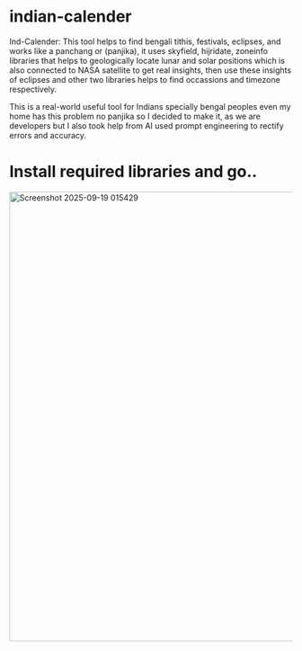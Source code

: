 # indian-calender
Ind-Calender: This tool helps to find bengali tithis, festivals, eclipses, and works like a panchang or (panjika), it uses skyfield, hijridate, zoneinfo libraries that helps to geologically locate lunar and solar positions which is also connected to NASA satellite to get real insights, then use these insights of eclipses and other two libraries helps to find occassions and timezone respectively.

This is a real-world useful tool for Indians specially bengal peoples even my home has this problem no panjika so I decided to make it, as we are developers but I also took help from AI used prompt engineering to rectify errors and accuracy.

# Install required libraries and go..

<img width="1816" height="800" alt="Screenshot 2025-09-19 015429" src="https://github.com/user-attachments/assets/aaf5d261-3817-4ca0-ba53-eae324c758fb" />
